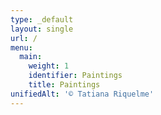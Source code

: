 ```yaml
---
type: _default
layout: single
url: /
menu:
  main:
    weight: 1
    identifier: Paintings
    title: Paintings
unifiedAlt: '© Tatiana Riquelme'
---
```

